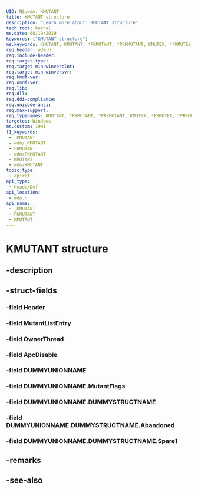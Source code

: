 ```yaml
---
UID: NS:wdm._KMUTANT
title: KMUTANT structure
description: "Learn more about: KMUTANT structure"
tech.root: kernel
ms.date: 08/19/2019
keywords: ["KMUTANT structure"]
ms.keywords: KMUTANT, KMUTANT, *PKMUTANT, *PRKMUTANT, KMUTEX, *PKMUTEX, *PRKMUTEX,
req.header: wdm.h
req.include-header: 
req.target-type: 
req.target-min-winverclnt: 
req.target-min-winversvr: 
req.kmdf-ver: 
req.umdf-ver: 
req.lib: 
req.dll: 
req.ddi-compliance: 
req.unicode-ansi: 
req.max-support: 
req.typenames: KMUTANT, *PKMUTANT, *PRKMUTANT, KMUTEX, *PKMUTEX, *PRKMUTEX
targetos: Windows
ms.custom: 19H1
f1_keywords:
 - _KMUTANT
 - wdm/_KMUTANT
 - PKMUTANT
 - wdm/PKMUTANT
 - KMUTANT
 - wdm/KMUTANT
topic_type:
 - apiref
api_type:
 - HeaderDef
api_location:
 - wdm.h
api_name:
 - _KMUTANT
 - PKMUTANT
 - KMUTANT
---
```


# KMUTANT structure


## -description

## -struct-fields

### -field Header

### -field MutantListEntry

### -field OwnerThread

### -field ApcDisable

### -field DUMMYUNIONNAME

### -field DUMMYUNIONNAME.MutantFlags

### -field DUMMYUNIONNAME.DUMMYSTRUCTNAME

### -field DUMMYUNIONNAME.DUMMYSTRUCTNAME.Abandoned

### -field DUMMYUNIONNAME.DUMMYSTRUCTNAME.Spare1

## -remarks

## -see-also
